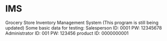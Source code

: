 # IMS
Grocery Store Inventory Management System
(This program is still being updated)
Some basic data for testing:
Salesperson   ID: 0001  PW: 12345678 
Administrator ID: 001   PW: 123456 
product ID: 0000000001
